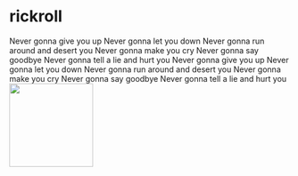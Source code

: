 # rickroll
Never gonna give you up Never gonna let you down Never gonna run around and desert you Never gonna make you cry Never gonna say goodbye Never gonna tell a lie and hurt you Never gonna give you up Never gonna let you down Never gonna run around and desert you Never gonna make you cry Never gonna say goodbye Never gonna tell a lie and hurt you
<img width=150 height=auto src="https://media1.tenor.com/m/x8v1oNUOmg4AAAAd/rickroll-roll.gif">
